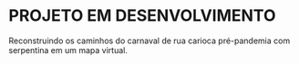 # PROJETO EM DESENVOLVIMENTO
Reconstruindo os caminhos do carnaval de rua carioca pré-pandemia com serpentina em um mapa virtual.
